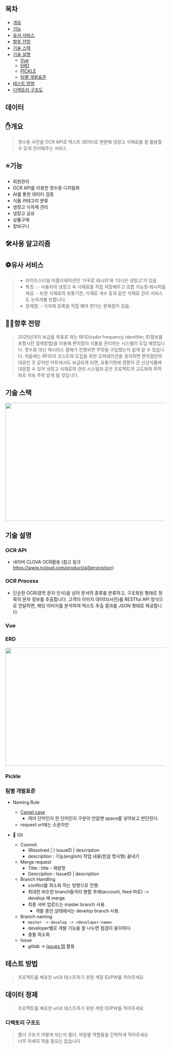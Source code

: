 ## 목차
- [개요](#개요)  
- [기능](#기능) 
- [유사 서비스](#유사-서비스) 
- [향후 전망](#향후-전망)
- [기술 스택](#기술-스택)
- [기술 설명](#기술-설명)
	- [Vue](#Vue)
	- [ERD](#erd)
	- [PICKLE](#pickle)
	- [팀별 개발표준](#팀별-개발표준)
- [테스트 방법](#테스트-방법)
- [디렉토리 구조도](#디렉토리-구조도)

## 데이터


## ✋개요
> 영수증 사진을 OCR API로 텍스트 데이터로 변환해 냉장고 식재료를 잘 활용할 수 있게 관리해주는 서비스 


## ⭐기능
-	회원관리
-	OCR API를 이용한 영수증 디지털화
-	AI를 통한 데이터 검증
-	식품 카테고리 분류
-	냉장고 식자재 관리
-	냉장고 공유
-	상품구매
-	장바구니


## 🛠사용 알고리즘

## ⚽유사 서비스
> - 라이프스타일 어플리케이션인 ‘거꾸로 레시피’와 ‘더나은 냉장고’가 있음
> - 특징 : 
    - 사용자의 냉장고 속 식재료를 직접 저장해두고 조합 가능한 레시피를 제공.
    - 또한 식재료의 유통기한, 식재료 개수 등과 같은 식재료 관리 서비스도 눈여겨볼 만합니다.
> - 문제점: 
    - 식자재 등록을 직접 해야 한다는 문제점이 있음. 
## 🤷‍♂️향후 전망
> 2025년까지 보급을 목표로 하는 RFID(radio frequency identifier, ID정보를 포함시칸 결제방법)을 이용해 편의점의 식품을 관리하는 시스템이 도입 예정입니다.
> 영수증 대신 캐시리스 결제가 진행되면 무엇을 구입했는지 쉽게 알 수 있습니다. 
> 처음에는 RFID의 코스트와 도입을 위한 오퍼레이션을 생각하면 편의점만의 대응인 것 같지만 마트에서도 보급되게 되면, 유통기한에 영향이 큰 신선식품에 대응할 수 있어 냉장고 식재료의 관리 시스템과 같은 프로젝트의 고도화와 최적화로 저욱 주목 받게 될 것입니다.
## 기술 스택
<img src="/uploads/e19f0ca0dbb86a65efeaf316708d779b/기술스택.jpg"  width="700" height="370">


## 기술 설명
### OCR API
-   네이버 CLOVA OCR활용 (참고 링크 <a href="https://www.ncloud.com/product/aiService/ocr">https://www.ncloud.com/product/aiService/ocr</a>)
###	OCR Process
-	단순한 OCR(광학 문자 인식)을 넘어 문서의 종류를 분류하고, 구조화된 형태로 정확히 문자 정보를 추출합니다.
고객이 이미지 데이터(사진)를 RESTful API 방식으로 전달하면, 해당 이미지를 분석하여 텍스트 추출 결과를 JSON 형태로 제공합니다

### Vue


### ERD
<img src="/uploads/6cd703254dbd62591d2d493b6f7da1af/ERD.PNG"  width="700" height="370">

### Pickle

### 팀별 개발표준

-	Naming Rule
	-	[Camel case](https://www.geeksforgeeks.org/java-naming-conventions/)
		- 여러 단어인지 한 단어인지 구분이 안갈땐 space를 넣어보고 판단한다.
	-	request url에는 소문자만

-	💾 Git
	- Commit
		- {Resolved | } IssueID | description
		- description : 기능(english) 작업 내용(한글 명사형) 끝내기
	- Merge request
		- Title : title - 재량껏
		- Description : IssueID | description
	- Branch Handling
		- conflict를 최소화 하는 방향으로 진행.
		- 최대한 비슷한 branch들끼리 병합 후에(account, feed 따로) -> develop 에 merge
		- 최종 서버 업로드는 master branch 사용.
			- 개발 중인 상태에서는 develop branch 사용.
	- Branch naming
		- `master -> develop -> <developer-name>`
		- developer별로 개발 기능을 잘 나누면 점검이 용이하다.
		- 충돌 최소화
	- Issue
		- gitlab -> [issues 탭](https://lab.ssafy.com/s03-final/s03p31a407/issues) 활용


## 테스트 방법
> 프로젝트를 배포한 url과 테스트하기 위한 계정 ID/PW를 적어주세요

## 데이터 정제
>	프로젝트를 배포한 url과 테스트하기 위한 계정 ID/PW를 적어주세요


### 디렉토리 구조도
> 폴더 구조가 어떻게 되는지 폴더, 파일별 역할들을 간략하게 적어주세요  
> 너무 자세히 적을 필요는 없습니다
